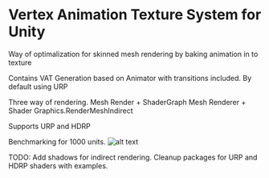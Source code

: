 # Vertex Animation Texture System for Unity

Way of optimalization for skinned mesh rendering by baking animation in to texture

Contains VAT Generation based on Animator with transitions included.
By default using URP

Three way of rendering.
Mesh Render + ShaderGraph
Mesh Renderer + Shader
Graphics.RenderMeshIndirect

Supports URP and HDRP

Benchmarking for 1000 units.
![alt text](https://imgur.com/a/6adGGo7)

TODO:
Add shadows for indirect rendering.
Cleanup packages for URP and HDRP shaders with examples.
